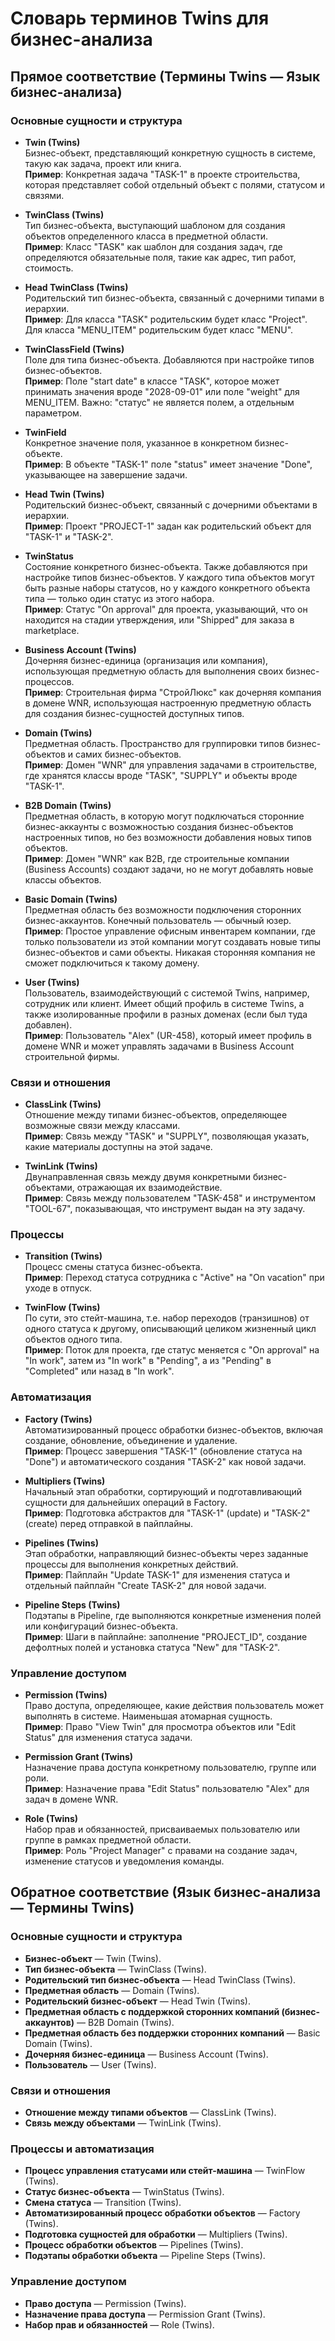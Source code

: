 # Словарь терминов Twins для бизнес-анализа

## Прямое соответствие (Термины Twins — Язык бизнес-анализа)

### Основные сущности и структура

- **Twin (Twins)**  
  Бизнес-объект, представляющий конкретную сущность в системе, такую как задача, проект или книга.  
  **Пример**: Конкретная задача "TASK-1" в проекте строительства, которая представляет собой отдельный объект с полями, статусом и связями.

- **TwinClass (Twins)**  
  Тип бизнес-объекта, выступающий шаблоном для создания объектов определенного класса в предметной области.  
  **Пример**: Класс "TASK" как шаблон для создания задач, где определяются обязательные поля, такие как адрес, тип работ, стоимость.

- **Head TwinClass (Twins)**  
  Родительский тип бизнес-объекта, связанный с дочерними типами в иерархии.  
  **Пример**: Для класса "TASK" родительским будет класс "Project". Для класса "MENU_ITEM" родительским будет класс "MENU".

- **TwinClassField (Twins)**  
  Поле для типа бизнес-объекта. Добавляются при настройке типов бизнес-объектов.  
  **Пример**: Поле "start date" в классе "TASK", которое может принимать значения вроде "2028-09-01" или поле "weight" для MENU_ITEM. Важно: "статус" не является полем, а отдельным параметром.

- **TwinField**  
  Конкретное значение поля, указанное в конкретном бизнес-объекте.  
  **Пример**: В объекте "TASK-1" поле "status" имеет значение "Done", указывающее на завершение задачи.

- **Head Twin (Twins)**  
  Родительский бизнес-объект, связанный с дочерними объектами в иерархии.  
  **Пример**: Проект "PROJECT-1" задан как родительский объект для "TASK-1" и "TASK-2".

- **TwinStatus**  
  Состояние конкретного бизнес-объекта. Также добавляются при настройке типов бизнес-объектов. У каждого типа объектов могут быть разные наборы статусов, но у каждого конкретного объекта типа — только один статус из этого набора.  
  **Пример**: Статус "On approval" для проекта, указывающий, что он находится на стадии утверждения, или "Shipped" для заказа в marketplace.

- **Business Account (Twins)**  
  Дочерняя бизнес-единица (организация или компания), использующая предметную область для выполнения своих бизнес-процессов.  
  **Пример**: Строительная фирма "СтройЛюкс" как дочерняя компания в домене WNR, использующая настроенную предметную область для создания бизнес-сущностей доступных типов.

- **Domain (Twins)**  
  Предметная область. Пространство для группировки типов бизнес-объектов и самих бизнес-объектов.  
  **Пример**: Домен "WNR" для управления задачами в строительстве, где хранятся классы вроде "TASK", "SUPPLY" и объекты вроде "TASK-1".

- **B2B Domain (Twins)**  
  Предметная область, в которую могут подключаться сторонние бизнес-аккаунты с возможностью создания бизнес-объектов настроенных типов, но без возможности добавления новых типов объектов.  
  **Пример**: Домен "WNR" как B2B, где строительные компании (Business Accounts) создают задачи, но не могут добавлять новые классы объектов.

- **Basic Domain (Twins)**  
  Предметная область без возможности подключения сторонних бизнес-аккаунтов. Конечный пользователь — обычный юзер.  
  **Пример**: Простое управление офисным инвентарем компании, где только пользователи из этой компании могут создавать новые типы бизнес-объектов и сами объекты. Никакая сторонняя компания не сможет подключиться к такому домену.

- **User (Twins)**  
  Пользователь, взаимодействующий с системой Twins, например, сотрудник или клиент. Имеет общий профиль в системе Twins, а также изолированные профили в разных доменах (если был туда добавлен).  
  **Пример**: Пользователь "Alex" (UR-458), который имеет профиль в домене WNR и может управлять задачами в Business Account строительной фирмы.

### Связи и отношения

- **ClassLink (Twins)**  
  Отношение между типами бизнес-объектов, определяющее возможные связи между классами.  
  **Пример**: Связь между "TASK" и "SUPPLY", позволяющая указать, какие материалы доступны на этой задаче.

- **TwinLink (Twins)**  
  Двунаправленная связь между двумя конкретными бизнес-объектами, отражающая их взаимодействие.  
  **Пример**: Связь между пользователем "TASK-458" и инструментом "TOOL-67", показывающая, что инструмент выдан на эту задачу.

### Процессы

- **Transition (Twins)**  
  Процесс смены статуса бизнес-объекта.  
  **Пример**: Переход статуса сотрудника с "Active" на "On vacation" при уходе в отпуск.

- **TwinFlow (Twins)**  
  По сути, это стейт-машина, т.е. набор переходов (транзишнов) от одного статуса к другому, описывающий целиком жизненный цикл объектов одного типа.  
  **Пример**: Поток для проекта, где статус меняется с "On approval" на "In work", затем из "In work" в "Pending", а из "Pending" в "Completed" или назад в "In work".

### Автоматизация

- **Factory (Twins)**  
  Автоматизированный процесс обработки бизнес-объектов, включая создание, обновление, объединение и удаление.  
  **Пример**: Процесс завершения "TASK-1" (обновление статуса на "Done") и автоматического создания "TASK-2" как новой задачи.

- **Multipliers (Twins)**  
  Начальный этап обработки, сортирующий и подготавливающий сущности для дальнейших операций в Factory.  
  **Пример**: Подготовка абстрактов для "TASK-1" (update) и "TASK-2" (create) перед отправкой в пайплайны.

- **Pipelines (Twins)**  
  Этап обработки, направляющий бизнес-объекты через заданные процессы для выполнения конкретных действий.  
  **Пример**: Пайплайн "Update TASK-1" для изменения статуса и отдельный пайплайн "Create TASK-2" для новой задачи.

- **Pipeline Steps (Twins)**  
  Подэтапы в Pipeline, где выполняются конкретные изменения полей или конфигураций бизнес-объекта.  
  **Пример**: Шаги в пайплайне: заполнение "PROJECT_ID", создание дефолтных полей и установка статуса "New" для "TASK-2".

### Управление доступом

- **Permission (Twins)**  
  Право доступа, определяющее, какие действия пользователь может выполнять в системе. Наименьшая атомарная сущность.  
  **Пример**: Право "View Twin" для просмотра объектов или "Edit Status" для изменения статуса задачи.

- **Permission Grant (Twins)**  
  Назначение права доступа конкретному пользователю, группе или роли.  
  **Пример**: Назначение права "Edit Status" пользователю "Alex" для задач в домене WNR.

- **Role (Twins)**  
  Набор прав и обязанностей, присваиваемых пользователю или группе в рамках предметной области.  
  **Пример**: Роль "Project Manager" с правами на создание задач, изменение статусов и уведомления команды.

## Обратное соответствие (Язык бизнес-анализа — Термины Twins)

### Основные сущности и структура

- **Бизнес-объект** — Twin (Twins).
- **Тип бизнес-объекта** — TwinClass (Twins).
- **Родительский тип бизнес-объекта** — Head TwinClass (Twins).
- **Предметная область** — Domain (Twins).
- **Родительский бизнес-объект** — Head Twin (Twins).
- **Предметная область с поддержкой сторонних компаний (бизнес-аккаунтов)** — B2B Domain (Twins).
- **Предметная область без поддержки сторонних компаний** — Basic Domain (Twins).
- **Дочерняя бизнес-единица** — Business Account (Twins).
- **Пользователь** — User (Twins).

### Связи и отношения

- **Отношение между типами объектов** — ClassLink (Twins).
- **Связь между объектами** — TwinLink (Twins).

### Процессы и автоматизация

- **Процесс управления статусами или стейт-машина** — TwinFlow (Twins).
- **Статус бизнес-объекта** — TwinStatus (Twins).
- **Смена статуса** — Transition (Twins).
- **Автоматизированный процесс обработки объектов** — Factory (Twins).
- **Подготовка сущностей для обработки** — Multipliers (Twins).
- **Процесс обработки объектов** — Pipelines (Twins).
- **Подэтапы обработки объекта** — Pipeline Steps (Twins).

### Управление доступом

- **Право доступа** — Permission (Twins).
- **Назначение права доступа** — Permission Grant (Twins).
- **Набор прав и обязанностей** — Role (Twins).

